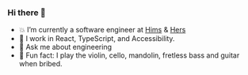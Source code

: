 ### Hi there 👋

<!--
**Laurab-io/Laurab-io** is a ✨ _special_ ✨ repository because its `README.md` (this file) appears on your GitHub profile.
-->

- 💥 I’m currently a software engineer at [Hims](https://www.forhims.com/) & [Hers](https://www.forhers.com/)
- 🌱 I work in React, TypeScript, and Accessibility. 
- 🤩 Ask me about engineering
- 🎼 Fun fact: I play the violin, cello, mandolin, fretless bass and guitar when bribed. 
